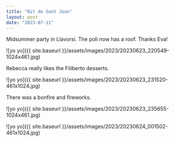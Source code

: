 ```yaml
---
title: "Nit de Sant Joan"
layout: post
date: "2023-07-11"
---
```


Midsummer party in Llavorsí. The poli now has a roof. Thanks Eva!

![yo yo]({{ site.baseurl }}/assets/images/2023/20230623_220549-1024x461.jpg)

Rebecca really likes the Filiberto desserts.

![yo yo]({{ site.baseurl }}/assets/images/2023/20230623_231520-461x1024.jpg)

There was a bonfire and fireworks.

![yo yo]({{ site.baseurl }}/assets/images/2023/20230623_235655-1024x461.jpg)

![yo yo]({{ site.baseurl }}/assets/images/2023/20230624_001502-461x1024.jpg)

